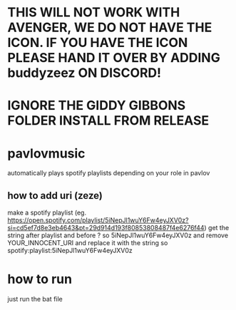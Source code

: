 # THIS WILL NOT WORK WITH AVENGER, WE DO NOT HAVE THE ICON. IF YOU HAVE THE ICON PLEASE HAND IT OVER BY ADDING buddyzeez ON DISCORD!

# IGNORE THE GIDDY GIBBONS FOLDER INSTALL FROM RELEASE

# pavlovmusic

automatically plays spotify playlists depending on your role in pavlov


## how to add uri (zeze)
make a spotify playlist  (eg. https://open.spotify.com/playlist/5iNepJl1wuY6Fw4eyJXV0z?si=cd5ef7d8e3eb4643&pt=29d914d193f80853808487f4e6276f44)
get the string after playlist and before ? so 5iNepJl1wuY6Fw4eyJXV0z
and remove YOUR_INNOCENT_URI and replace it with the string so spotify:playlist:5iNepJl1wuY6Fw4eyJXV0z

# how to run

just run the bat file
